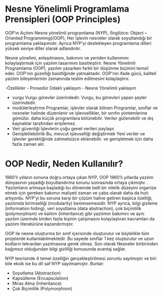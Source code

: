 # Nesne Yönelimli Programlama Prensipleri (OOP Principles)

OOP’ın Açılımı Nesne yönelimli programlama (NYP), (İngilizce: Object – Oriented Programming)(OOP), Her işlevin nesneler olarak soyutlandığı bir programlama yaklaşımıdır. Ayrıca NYP’yi destekleyen programlama dilleri yüksek seviye diller olarak adlandırılır.

Nesne yönelimi, anlaşılmasını, bakımını ve yeniden kullanımını kolaylaştırmak için yazılım tasarımını basitleştirir. Nesne Yönelimli Programlama (OOP), yazılım yazarken farklı bir düşünme biçimini temsil eder. OOP'nin güzelliği basitliğinde yatmaktadır. OOP'nin ifade gücü, kaliteli yazılım bileşenlerinin zamanında teslim edilmesini kolaylaştırır.

-Özellikler	          - Prosedür Odaklı yaklaşım	                  - Nesne Yönelimli yaklaşım
- vurgu	               Vurgu görevler üzerindedir.	                 Vurgu, bu görevleri yapan şeyler üzerindedir.
- modülerleştirme	     Programlar, işlevler olarak bilinen           Programlar, sınıflar ve nesneler halinde düzenlenir ve işlevsellikler, bir sınıfın yöntemlerine gömülür.
                       daha küçük programlara bölünebilir.	         Veriler gizlenebilir ve dış kaynaklar tarafından erişilemez.
- Veri güvenliği	     İşlevlerin çoğu genel verileri 
                       paylaşır.	
- Genişletilebilirlik	 Bu, mevcut işlevselliği değiştirmek           Yeni veriler ve işlevler gerektiğinde zahmetsizce eklenebilir.
                       ve genişletmek için daha fazla zaman alır.	

# OOP Nedir, Neden Kullanılır?
1960’lı yılların sonuna doğru ortaya çıkan NYP, OOP 1960’lı yıllarda yazılım dünyasının yaşadığı boyutlandırma sorunu sonrasında ortaya çıkmıştır. . Yazılımların artmaya başladığı bu dönemde belli bir nitelik düzeyini organize etmek için gereken bakımın maliyeti zaman ve çaba olarak daha da hızlı artıyordu. NYP’yi bu soruna karşı bir çözüm haline getiren başlıca özelliği, yazılımda birimselliği (modularity) benimsemesidir. NYP ayrıca, bilgi gizleme (information hiding), veri soyutlama (data abstraction), çok biçimlilik (polymorphism) ve kalıtım (inheritance) gibi yazılımın bakımını ve aynı yazılım üzerinde birden fazla kişinin çalışmasını kolaylaştıran kavramları da yazılım literatürüne kazandırmıştır.

OOP ile nesne oluşturma bir sınıf içerisinde oluşturulur ve böylelikle tüm projelerde kullanılabilmektedir. Bu sayede sınıflar 1 kez oluşturulur ve uzun kodların tekrardan yazılmasına gerek olmaz. Son olarak Nesneler birbirinden bağımsız olduğundan bilgi gizliliği konusunda avantaj sağlar.

NYP teorisinde 4 temel özelliğin gerçekleştirilmesi zorunlu sayılmıştır ve biri bile eksik ise bu dil saf NYP sayılmamıştır. Bunlar: 
- Soyutlama (Abstraction)
- Kapsülleme (Encapsulation)
- Miras Alma (Inheritance)
- Çok Biçimlilik (Polymorphism)
